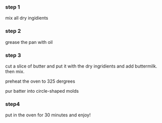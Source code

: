 ### step 1
mix all dry ingidients


### step 2
grease the pan with oil


### step 3
 cut a slice of butter and put it with the dry ingridients and add buttermilk. then mix.

 preheat the oven to 325 dergrees

 pur batter into circle-shaped molds


### step4

put in the oven for 30 minutes and enjoy!